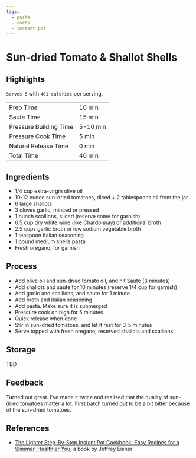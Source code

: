 ```yaml
---
tags:
  - pasta
  - carbs
  - instant pot
---
```


# Sun-dried Tomato & Shallot Shells

## Highlights

`Serves 6` with `401 calories` per serving.

| | |
|----|-----|
| Prep Time             | 10 min    |
| Saute Time            | 15 min    |
| Pressure Building Time| 5-10 min  |
| Pressure Cook Time    | 5 min     |
| Natural Release Time  | 0 min     |
| Total Time            | 40 min    |

## Ingredients

* 1/4 cup extra-virgin olive oil
* 10-12 ounce sun-dried tomatoes, diced + 2 tablespoons oil from the jar
* 6 large shallots
* 3 cloves garlic, minced or pressed
* 1 bunch scallions, sliced (reserve some for garnish)
* 0.5 cup dry white wine (like Chardonnay) or additional broth
* 2.5 cups garlic broth or low sodium vegetable broth
* 1 teaspoon Italian seasoning
* 1 pound medium shells pasta
* Fresh oregano, for garnish

## Process

* Add olive oil and sun-dried tomato oil, and hit Saute (3 minutes)
* Add shallots and saute for 10 minutes (reserve 1/4 cup for garnish)
* Add garlic and scallions, and saute for 1 minute
* Add broth and italian seasoning
* Add pasta. Make sure it is submerged
* Pressure cook on high for 5 minutes
* Quick release when done
* Stir in sun-dried tomatoes, and let it rest for 3-5 minutes
* Serve topped with fresh oregano, reserved shallots and scallions

## Storage

TBD

## Feedback

Turned out great. I've made it twice and realized that the quality of sun-dried tomatoes matter a lot. First batch turned out to be a bit bitter because of the sun-dried tomatoes.

## References

* [The Lighter Step-By-Step Instant Pot Cookbook: Easy Recipes for a Slimmer, Healthier You](https://www.amazon.com/Lighter-Step-Step-Instant-Cookbook/dp/031670637X/), a book by Jeffrey Eisner
